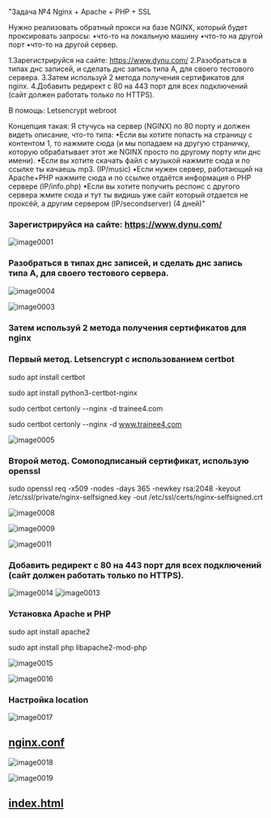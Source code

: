 "Задача №4 Nginx + Apache + PHP + SSL

Нужно реализовать обратный прокси на базе NGINX, который будет проксировать запросы: 
•что-то на локальную машину
•что-то на другой порт
•что-то на другой сервер.

1.Зарегистрируйся на сайте: https://www.dynu.com/
2.Разобраться в типах днс записей, и сделать днс запись типа А, для своего тестового сервера.
3.Затем используй 2 метода получения сертификатов для nginx.
4.Добавить редирект с 80 на 443 порт для всех подключений (cайт должен работать только по HTTPS).

В помощь:
Letsencrypt
webroot

Концепция такая:
Я стучусь на сервер (NGINX) по 80 порту и должен видеть описание, что-то типа:
•Если вы хотите попасть на страницу с контентом 1, то нажмите сюда (и мы попадаем на другую страничку, которую обрабатывает этот же NGINX просто по другому порту или днс имени).
•Если вы хотите скачать файл с музыкой нажмите сюда и по ссылке ты качаешь mp3. (IP/music)
•Если нужен сервер, работающий на Apache+PHP нажмите сюда и по ссылке отдаётся информация о PHP сервере (IP/info.php)
•Если вы хотите получить респонс с другого сервера жмите сюда и тут ты видишь уже сайт который отдается не проксёй, а другим сервером (IP/secondserver)
(4 дней)"

### Зарегистрируйся на сайте: https://www.dynu.com/

![image0001](image0001.png)

### Разобраться в типах днс записей, и сделать днс запись типа А, для своего тестового сервера.


![image0004](image0004.png)

![image0003](image0003.png)


### Затем используй 2 метода получения сертификатов для nginx

### Первый метод. Letsencrypt с использованием certbot
 
 sudo apt install certbot

 sudo apt install python3-certbot-nginx

 sudo certbot certonly --nginx -d trainee4.com
 
 sudo certbot certonly --nginx -d www.trainee4.com

![image0005](image0005.png)

### Второй метод. Сомоподписаный сертификат, использую openssl

sudo openssl req -x509 -nodes -days 365 -newkey rsa:2048 -keyout /etc/ssl/private/nginx-selfsigned.key -out /etc/ssl/certs/nginx-selfsigned.crt

![image0008](image0008.png)

![image0009](image0009.png)

![image0011](image0011.png)




### Добавить редирект с 80 на 443 порт для всех подключений (cайт должен работать только по HTTPS).

![image0014](image0014.png)
![image0013](image0013.png)



### Установка Apache и PHP

sudo apt install apache2


sudo apt install php libapache2-mod-php 

![image0015](image0015.png)

![image0016](image0016.png)

### Настройка location 

![image0017](image0017.png)

## [nginx.conf](nginx.conf)

![image0018](image0018.png)

![image0019](image0019.png)


## [index.html](index.html)












